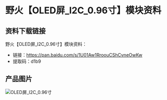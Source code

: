 [](index)

# 野火【OLED屏_I2C_0.96寸】模块资料
## 资料下载链接
野火【OLED屏_I2C_0.96寸】模块资料：
* 链接：https://pan.baidu.com/s/1U01Aw1RroouCShCvneOwKw 
* 提取码：d1b9 

## 产品图片
![OLED屏_I2C_0.96寸](https://raw.githubusercontent.com/wiki/Embdefire/products/images/模块产品/屏幕/OLED屏_I2C_0.96寸.jpg)